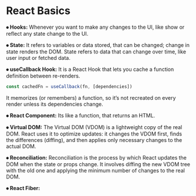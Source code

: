 # React Basics

**⦁	Hooks:** Whenever you want to make any changes to the UI, like show or reflect any state change to the UI.

**⦁	State:** It refers to variables or data stored, that can be changed; change in state renders the DOM.
State refers to data that can change over time, like user input or fetched data.

**⦁	useCallback Hook:** It is a React Hook that lets you cache a function definition between re-renders.
```js
const cachedFn = useCallback(fn, [dependencies])
```
It memorizes (or remembers) a function, so it’s not recreated on every render unless its dependencies change.

**⦁	React Component:** Its like a function, that returns an HTML.

**⦁	Virtual DOM:** The Virtual DOM (VDOM) is a lightweight copy of the real DOM. React uses it to optimize updates: it changes the VDOM first, finds the differences (diffing), and then applies only necessary changes to the actual DOM.

**⦁	Reconciliation:** Reconciliation is the process by which React updates the DOM when the state or props change. It involves diffing the new VDOM tree with the old one and applying the minimum number of changes to the real DOM.

**⦁	React Fiber:**
